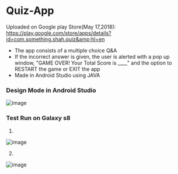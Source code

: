 # Quiz-App
Uploaded on Google play Store(May 17,2018):  https://play.google.com/store/apps/details?id=com.something.shah.quiz&amp;hl=en


* The app consists of a multiple choice Q&A
* If the incorrect answer is given, the user is alerted with a pop up window, "GAME OVER! Your Total Score is ____" and the option to RESTART the game or EXIT the app
* Made in Android Studio using JAVA



### Design Mode in Android Studio

 


![image](https://user-images.githubusercontent.com/52587103/60776140-cf7db880-a0f7-11e9-9434-676c72fc792f.png)


### Test Run on Galaxy s8

1)	
![image](https://user-images.githubusercontent.com/52587103/60776143-d6a4c680-a0f7-11e9-84c4-79c49b7ed505.png)


2)	
![image](https://user-images.githubusercontent.com/52587103/60776147-dd333e00-a0f7-11e9-826c-6e3ae96800a9.png)
 
